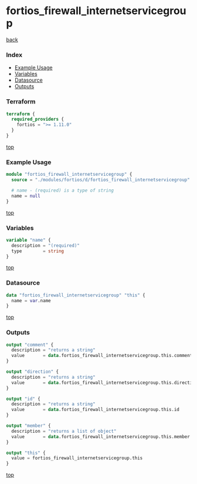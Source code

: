 # fortios_firewall_internetservicegroup

[back](../fortios.md)

### Index

- [Example Usage](#example-usage)
- [Variables](#variables)
- [Datasource](#datasource)
- [Outputs](#outputs)

### Terraform

```terraform
terraform {
  required_providers {
    fortios = ">= 1.11.0"
  }
}
```

[top](#index)

### Example Usage

```terraform
module "fortios_firewall_internetservicegroup" {
  source = "./modules/fortios/d/fortios_firewall_internetservicegroup"

  # name - (required) is a type of string
  name = null
}
```

[top](#index)

### Variables

```terraform
variable "name" {
  description = "(required)"
  type        = string
}
```

[top](#index)

### Datasource

```terraform
data "fortios_firewall_internetservicegroup" "this" {
  name = var.name
}
```

[top](#index)

### Outputs

```terraform
output "comment" {
  description = "returns a string"
  value       = data.fortios_firewall_internetservicegroup.this.comment
}

output "direction" {
  description = "returns a string"
  value       = data.fortios_firewall_internetservicegroup.this.direction
}

output "id" {
  description = "returns a string"
  value       = data.fortios_firewall_internetservicegroup.this.id
}

output "member" {
  description = "returns a list of object"
  value       = data.fortios_firewall_internetservicegroup.this.member
}

output "this" {
  value = fortios_firewall_internetservicegroup.this
}
```

[top](#index)